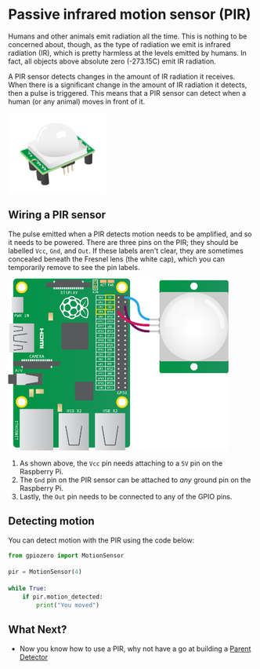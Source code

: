 # Passive infrared motion sensor (PIR)

Humans and other animals emit radiation all the time. This is nothing to be concerned about, though, as the type of radiation we emit is infrared radiation (IR), which is pretty harmless at the levels emitted by humans. In fact, all objects above absolute zero (-273.15C) emit IR radiation.

A PIR sensor detects changes in the amount of IR radiation it receives. When there is a significant change in the amount of IR radiation it detects, then a pulse is triggered. This means that a PIR sensor can detect when a human (or any animal) moves in front of it.

![pir](images/pir_module.png)

## Wiring a PIR sensor

The pulse emitted when a PIR detects motion needs to be amplified, and so it needs to be powered. There are three pins on the PIR; they should be labelled `Vcc`, `Gnd`, and `Out`. If these labels aren't clear, they are sometimes concealed beneath the Fresnel lens (the white cap), which you can temporarily remove to see the pin labels.

![wiring](images/pir_wiring.png)

1. As shown above, the `Vcc` pin needs attaching to a `5V` pin on the Raspberry Pi.
1. The `Gnd` pin on the PIR sensor can be attached to *any* ground pin on the Raspberry Pi.
1. Lastly, the `Out` pin needs to be connected to any of the GPIO pins.

## Detecting motion

You can detect motion with the PIR using the code below:

```python
from gpiozero import MotionSensor

pir = MotionSensor(4)

while True:
    if pir.motion_detected:
        print("You moved")
```

## What Next?
- Now you know how to use a PIR, why not have a go at building a [Parent Detector](https://www.raspberrypi.org/learning/parent-detector)
